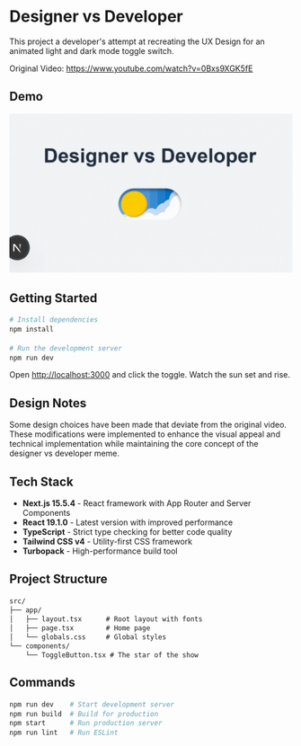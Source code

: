 # Designer vs Developer

This project a developer's attempt at recreating the UX Design for an animated light and dark mode toggle switch.

Original Video: https://www.youtube.com/watch?v=0Bxs9XGK5fE

## Demo

<div align="center">

![DvD Demo](https://github.com/NotYuSheng/designer-vs-developer/blob/main/sample-files/DEMO.gif) <br>

</div>

## Getting Started

```bash
# Install dependencies
npm install

# Run the development server
npm run dev
```

Open [http://localhost:3000](http://localhost:3000) and click the toggle. Watch the sun set and rise.

## Design Notes

Some design choices have been made that deviate from the original video. These modifications were implemented to enhance the visual appeal and technical implementation while maintaining the core concept of the designer vs developer meme.

## Tech Stack

- **Next.js 15.5.4** - React framework with App Router and Server Components
- **React 19.1.0** - Latest version with improved performance
- **TypeScript** - Strict type checking for better code quality
- **Tailwind CSS v4** - Utility-first CSS framework
- **Turbopack** - High-performance build tool

## Project Structure

```
src/
├── app/
│   ├── layout.tsx      # Root layout with fonts
│   ├── page.tsx        # Home page
│   └── globals.css     # Global styles
└── components/
    └── ToggleButton.tsx # The star of the show
```

## Commands

```bash
npm run dev    # Start development server
npm run build  # Build for production
npm start      # Run production server
npm run lint   # Run ESLint
```
